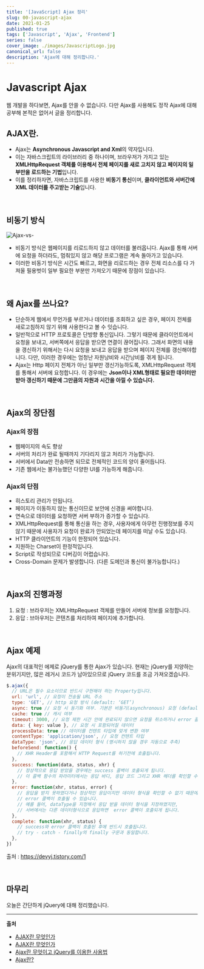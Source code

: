 ```yaml
---
title: '[JavaScript] Ajax 정리'
slug: 00-javascript-ajax
date: 2021-01-25
published: true
tags: ['Javascript', 'Ajax', 'Frontend']
series: false
cover_image: ./images/JavascriptLogo.jpg
canonical_url: false
description: 'Ajax에 대해 정리합니다.'
---
```


# Javascript Ajax

웹 개발을 하다보면, Ajax를 안쓸 수 없습니다. 다만 Ajax를 사용해도 정작 Ajax에 대해 공부해 본적은 없어서 글을 정리합니다.

## AJAX란.

- Ajax는 **Asynchronous Javascript and Xml**의 약자입니다.
- 이는 자바스크립트의 라이브러리 중 하나이며, 브라우저가 가지고 있는 **XMLHttpRequest 객체를 이용해서 전체 페이지를 새로 고치지 않고 페이지의 일부만을 로드하는 기법**입니다.
- 이를 정리하자면, 자바스크립트를 사용한 **비동기 통신**이며, **클라이언트와 서버간에 XML 데이터를 주고받는 기술**입니다.

<br/>

## 비동기 방식

![Ajax-vs-](https://user-images.githubusercontent.com/42582516/105646320-ae033e00-5ee2-11eb-989d-9f2342e15742.png)

- 비동기 방식은 웹페이지를 리로드하지 않고 데이터를 불러옵니다. Ajax를 통해 서버에 요청을 하더라도, 멈춰있지 않고 해당 프로그램은 계속 돌아가고 있습니다.
- 이러한 비동기 방식은 시간도 빠르고, 화면을 리로드하는 경우 전체 리소스를 다 가져올 필용벗이 일부 필요한 부분만 가져오기 때문에 장점이 있습니다.

<br/>

## 왜 Ajax를 쓰나요?

- 단순하게 웹에서 무언가를 부르거나 데이터를 조회하고 싶은 경우, 페이지 전체를 새로고침하지 않기 위해 사용한다고 볼 수 잇습니다.
- 일반적으로 HTTP 프로토콜은 단방향 통신입니다. 그렇기 때문에 클라이언트에서 요청을 보내고, 서버쪽에서 응답을 받으면 연결이 끊어집니다. 그래서 화면의 내용을 갱신하기 위해서는 다시 요청을 보내고 응답을 받으며 페이지 전체를 갱신해야합니다. 다만, 이러한 경우에는 엄청난 자원낭비와 시간낭비를 겪게 됩니다.
- Ajax는 Http 페이지 전체가 아닌 일부만 갱신가능하도록, XMLHttpRequest 객체를 통해서 서버에 요청합니다. 이 경우에는 **Json이나 XML형태로 필요한 데이터만 받아 갱신하기 때문에 그만큼의 자원과 시간을 아낄 수 있습니다.**

<br/>

## Ajax의 장단점

### Ajax의 장점

- 웹페이지의 속도 향상
- 서버의 처리가 완료 될때까지 기다리지 않고 처리가 가능합니다.
- 서버에서 Data만 전송하면 되므로 전체적인 코드의 양이 줄어듭니다.
- 기존 웹에서는 불가능했던 다양한 UI를 가능하게 해줍니다.

### Ajax의 단점

- 히스토리 관리가 안됩니다.
- 페이지가 이동하지 않는 통신이므로 보안에 신경을 써야합니다.
- 연속으로 데이터를 요청하면 서버 부하가 증가할 수 있습니다.
- XMLHttpRequest를 통해 통신을 하는 경우, 사용자에게 아무런 진행정보를 주지 않기 때문에 사용자가 요청이 완료가 안되었는데 페이지를 떠날 수도 있습니다.
- HTTP 클라이언트의 기능이 한정되어 있습니다.
- 지원하는 Charset이 한정적입니다.
- Script로 작성되므로 디버깅이 어렵습니다.
- Cross-Domain 문제가 발생합니다. (다른 도메인과 통신이 불가능합니다.)

<br/>

## Ajax의 진행과정

1. 요청 : 브라우저는 XMLHttpRequest 객체를 만들어 서버에 정보를 요청합니다.
2. 응답 : 브아우저는 콘텐츠를 처리하여 페이지에 추가합니다.

<br/>

## Ajax 예제

Ajax의 대표적인 에제로 jQuery를 통한 Ajax가 있습니다. 현재는 jQuery를 지양하는 분위기지만, 많은 레거시 코드가 남아있으므로 jQuery 코드를 조금 가져오겠습니다.

```js
$.ajax({
  // URL은 필수 요소이므로 반드시 구현해야 하는 Property입니다.
  url: 'url', // 요청이 전송될 URL 주소
  type: 'GET', // http 요청 방식 (default: ‘GET’)
  async: true // 요청 시 동기화 여부. 기본은 비동기(asynchronous) 요청 (default: true)
  cache: true // 캐시 여부
  timeout: 3000, // 요청 제한 시간 안에 완료되지 않으면 요청을 취소하거나 error 콜백을 호출.(단위: ms)
  data: { key: value }, // 요청 시 포함되어질 데이터
  processData: true // 데이터를 컨텐트 타입에 맞게 변환 여부
  contentType: 'application/json', // 요청 컨텐트 타입
  dataType: 'json', // 응답 데이터 형식 (명시하지 않을 경우 자동으로 추측)
  beforeSend: function() {
    // XHR Header를 포함해서 HTTP Request를 하기전에 호출됩니다.
  },
  success: function(data, status, xhr) {
    // 정상적으로 응답 받았을 경우에는 success 콜백이 호출되게 됩니다.
    // 이 콜백 함수의 파라미터에서는 응답 바디, 응답 코드 그리고 XHR 헤더를 확인할 수 있습니다.
  },
  error: function(xhr, status, error) {
    // 응답을 받지 못하였다거나 정상적인 응답이지만 데이터 형식을 확인할 수 없기 때문에
    // error 콜백이 호출될 수 있습니다.
    // 예를 들어, dataType을 지정해서 응답 받을 데이터 형식을 지정하였지만,
    // 서버에서는 다른 데이터형식으로 응답하면  error 콜백이 호출되게 됩니다.
  },
  complete: function(xhr, status) {
    // success와 error 콜백이 호출된 후에 반드시 호출됩니다.
    // try - catch - finally의 finally 구문과 동일합니다.
  },
})
```

출처 : https://devyj.tistory.com/1

<br/>

## 마무리

오늘은 간단하게 jQuery에 대해 정리했습니다.

---

**출처**

- [AJAX란 무엇인가](https://velog.io/@surim014/AJAX%EB%9E%80-%EB%AC%B4%EC%97%87%EC%9D%B8%EA%B0%80)
- [AJAX란 무엇인가](https://coding-factory.tistory.com/143)
- [Ajax란 무엇이고 jQuery를 이용한 사용법](https://gxnzi.tistory.com/67)
- [Ajax란?](https://devyj.tistory.com/1)
